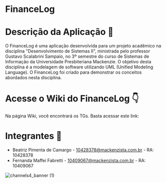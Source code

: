 # FinanceLog

# Descrição da Aplicação 📃

O FinanceLog é uma aplicação desenvolvida para um projeto acadêmico na disciplina "Desenvolvimento de Sistemas II", ministrada pelo professor Gustavo Scalabrini Sampaio, no 3º semestre do curso de Sistemas de Informação da Universidade Presbiteriana Mackenzie. O objetivo desta disciplina é a modelagem de software utilizando UML (Unified Modeling Language). O FinanceLog foi criado para demonstrar os conceitos abordados nesta disciplina.

# Acesse o Wiki do FinanceLog 👇

Na página Wiki, você encontrará os TGs. Basta acessar este link: 

# Integrantes 🔽

<ul>
  <li> Beatriz Pimenta de Camargo - <a href="mailto:10428378@mackenzista.com.br">10428378@mackenzista.com.br</a> - RA: 10428378 </li>
  <li>Fernanda Maffei Fabretti - <a href="mailto:10409067@mackenzista.com.br">10409067@mackenzista.com.br</a> - RA: 10409067 </li>
</ul>

![channels4_banner (1)](https://github.com/user-attachments/assets/946e98dd-564c-4093-bf12-a2b49965aca5)

